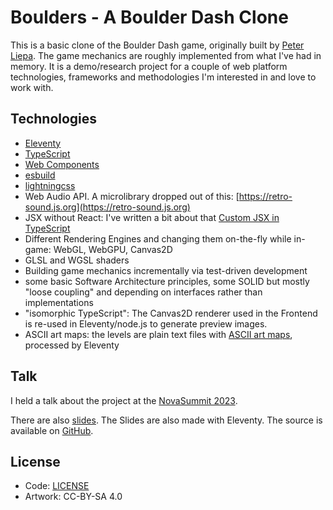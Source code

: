 # Boulders - A Boulder Dash Clone

This is a basic clone of the Boulder Dash game, originally built by [Peter Liepa](https://brainjam.ca). The game mechanics are roughly implemented from what I've had in memory.
It is a demo/research project for a couple of web platform technologies, frameworks and methodologies I'm interested in and love to work with.

## Technologies

- [Eleventy](https://11ty.dev)
- [TypeScript](https://typescriptlang.org)
- [Web Components](https://developer.mozilla.org/en-US/docs/Web/API/Web_components)
- [esbuild](https://esbuild.github.io/)
- [lightningcss](https://lightningcss.dev/)
- Web Audio API. A microlibrary dropped out of this: [https://retro-sound.js.org](https://retro-sound.js.org)
- JSX without React: I've written a bit about that [Custom JSX in TypeScript](https://lea.codes/posts/2024-01-17-custom-jsx-in-typescript/)
- Different Rendering Engines and changing them on-the-fly while in-game: WebGL, WebGPU, Canvas2D
- GLSL and WGSL shaders
- Building game mechanics incrementally via test-driven development
- some basic Software Architecture principles, some SOLID but mostly "loose coupling" and depending on interfaces rather than implementations
- "isomorphic TypeScript": The Canvas2D renderer used in the Frontend is re-used in Eleventy/node.js to generate preview images.
- ASCII art maps: the levels are plain text files with [ASCII art maps](https://github.com/learosema/boulders/blob/main/src/level/01.txt), processed by Eleventy

## Talk 

I held a talk about the project at the [NovaSummit 2023](https://youtu.be/rsf0hTE4--0). 

There are also [slides](https://boulders-slides.netlify.app/). The Slides are also made with Eleventy. The source is available on [GitHub](https://github.com/learosema/boulders-slides).

## License

- Code: [LICENSE](LICENSE.md)
- Artwork: CC-BY-SA 4.0

